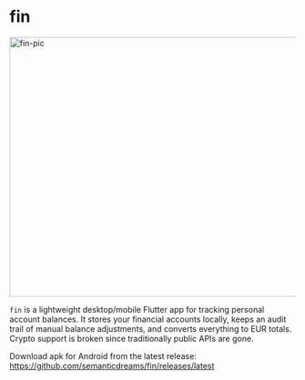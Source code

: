 # fin

<img width="744" height="457" alt="fin-pic" src="https://github.com/user-attachments/assets/451c373a-42c6-4472-a241-119e90c9097f" />

`fin` is a lightweight desktop/mobile Flutter app for tracking personal account balances. It stores your financial accounts locally, keeps an audit trail of manual balance adjustments, and converts everything to EUR totals. Crypto support is broken since traditionally public APIs are gone.

Download apk for Android from the latest release:
<https://github.com/semanticdreams/fin/releases/latest>
